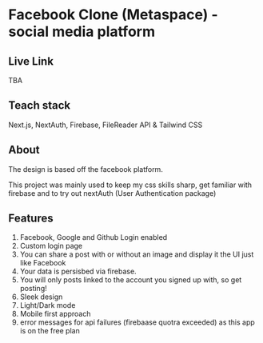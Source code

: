 # Facebook Clone (Metaspace) - social media platform

## Live Link

TBA

## Teach stack

Next.js, NextAuth, Firebase, FileReader API & Tailwind CSS

## About

The design is based off the facebook platform.

This project was mainly used to keep my css skills sharp, get familiar with firebase and to try out nextAuth (User Authentication package)

## Features

1. Facebook, Google and Github Login enabled
2. Custom login page
3. You can share a post with or without an image and display it the UI just like Facebook
4. Your data is persisbed via firebase.
5. You will only posts linked to the account you signed up with, so get posting!
6. Sleek design
7. Light/Dark mode
8. Mobile first approach
9. error messages for api failures (firebaase quotra exceeded) as this app is on the free plan
